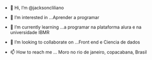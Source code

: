 - 👋 Hi, I’m @jacksoncliliano
- 👀 I’m interested in ...Aprender a programar
- 🌱 I’m currently learning ...a programar na plataforma alura e na universidade IBMR

- 💞️ I’m looking to collaborate on ...Front end e Ciencia de dados
- 📫 How to reach me ...  Moro no rio de janeiro, copacabana, Brasil

<!---
jacksoncliliano/jacksoncliliano is a ✨ special ✨ repository because its `README.md` (this file) appears on your GitHub profile.
You can click the Preview link to take a look at your changes.
--->
